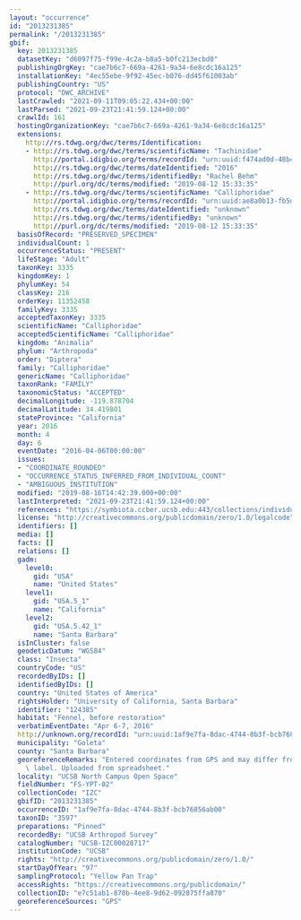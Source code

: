 ```yaml
---
layout: "occurrence"
id: "2013231385"
permalink: "/2013231385"
gbif:
  key: 2013231385
  datasetKey: "d6097f75-f99e-4c2a-b8a5-b0fc213ecbd0"
  publishingOrgKey: "cae7b6c7-669a-4261-9a34-6e8cdc16a125"
  installationKey: "4ec55ebe-9f92-45ec-b076-dd45f61003ab"
  publishingCountry: "US"
  protocol: "DWC_ARCHIVE"
  lastCrawled: "2021-09-11T09:05:22.434+00:00"
  lastParsed: "2021-09-23T21:41:59.124+00:00"
  crawlId: 161
  hostingOrganizationKey: "cae7b6c7-669a-4261-9a34-6e8cdc16a125"
  extensions:
    http://rs.tdwg.org/dwc/terms/Identification:
    - http://rs.tdwg.org/dwc/terms/scientificName: "Tachinidae"
      http://portal.idigbio.org/terms/recordId: "urn:uuid:f474ad0d-48b4-4f37-a1d8-357c4db081ae"
      http://rs.tdwg.org/dwc/terms/dateIdentified: "2016"
      http://rs.tdwg.org/dwc/terms/identifiedBy: "Rachel Behm"
      http://purl.org/dc/terms/modified: "2019-08-12 15:33:35"
    - http://rs.tdwg.org/dwc/terms/scientificName: "Calliphoridae"
      http://portal.idigbio.org/terms/recordId: "urn:uuid:ae8a0b13-fb5d-4c03-ad68-a01329ce637b"
      http://rs.tdwg.org/dwc/terms/dateIdentified: "unknown"
      http://rs.tdwg.org/dwc/terms/identifiedBy: "unknown"
      http://purl.org/dc/terms/modified: "2019-08-12 15:33:35"
  basisOfRecord: "PRESERVED_SPECIMEN"
  individualCount: 1
  occurrenceStatus: "PRESENT"
  lifeStage: "Adult"
  taxonKey: 3335
  kingdomKey: 1
  phylumKey: 54
  classKey: 216
  orderKey: 11352458
  familyKey: 3335
  acceptedTaxonKey: 3335
  scientificName: "Calliphoridae"
  acceptedScientificName: "Calliphoridae"
  kingdom: "Animalia"
  phylum: "Arthropoda"
  order: "Diptera"
  family: "Calliphoridae"
  genericName: "Calliphoridae"
  taxonRank: "FAMILY"
  taxonomicStatus: "ACCEPTED"
  decimalLongitude: -119.878704
  decimalLatitude: 34.419801
  stateProvince: "California"
  year: 2016
  month: 4
  day: 6
  eventDate: "2016-04-06T00:00:00"
  issues:
  - "COORDINATE_ROUNDED"
  - "OCCURRENCE_STATUS_INFERRED_FROM_INDIVIDUAL_COUNT"
  - "AMBIGUOUS_INSTITUTION"
  modified: "2019-08-16T14:42:39.000+00:00"
  lastInterpreted: "2021-09-23T21:41:59.124+00:00"
  references: "https://symbiota.ccber.ucsb.edu:443/collections/individual/index.php?occid=124385"
  license: "http://creativecommons.org/publicdomain/zero/1.0/legalcode"
  identifiers: []
  media: []
  facts: []
  relations: []
  gadm:
    level0:
      gid: "USA"
      name: "United States"
    level1:
      gid: "USA.5_1"
      name: "California"
    level2:
      gid: "USA.5.42_1"
      name: "Santa Barbara"
  isInCluster: false
  geodeticDatum: "WGS84"
  class: "Insecta"
  countryCode: "US"
  recordedByIDs: []
  identifiedByIDs: []
  country: "United States of America"
  rightsHolder: "University of California, Santa Barbara"
  identifier: "124385"
  habitat: "Fennel, before restoration"
  verbatimEventDate: "Apr 6-7, 2016"
  http://unknown.org/recordId: "urn:uuid:1af9e7fa-8dac-4744-8b3f-bcb76856ab00"
  municipality: "Goleta"
  county: "Santa Barbara"
  georeferenceRemarks: "Entered coordinates from GPS and may differ from what is on\
    \ label. Uploaded from spreadsheet."
  locality: "UCSB North Campus Open Space"
  fieldNumber: "FS-YPT-02"
  collectionCode: "IZC"
  gbifID: "2013231385"
  occurrenceID: "1af9e7fa-8dac-4744-8b3f-bcb76856ab00"
  taxonID: "3597"
  preparations: "Pinned"
  recordedBy: "UCSB Arthropod Survey"
  catalogNumber: "UCSB-IZC00028717"
  institutionCode: "UCSB"
  rights: "http://creativecommons.org/publicdomain/zero/1.0/"
  startDayOfYear: "97"
  samplingProtocol: "Yellow Pan Trap"
  accessRights: "https://creativecommons.org/publicdomain/"
  collectionID: "e7c51ab1-870b-4ee8-9d62-092875ffa870"
  georeferenceSources: "GPS"
---
```

